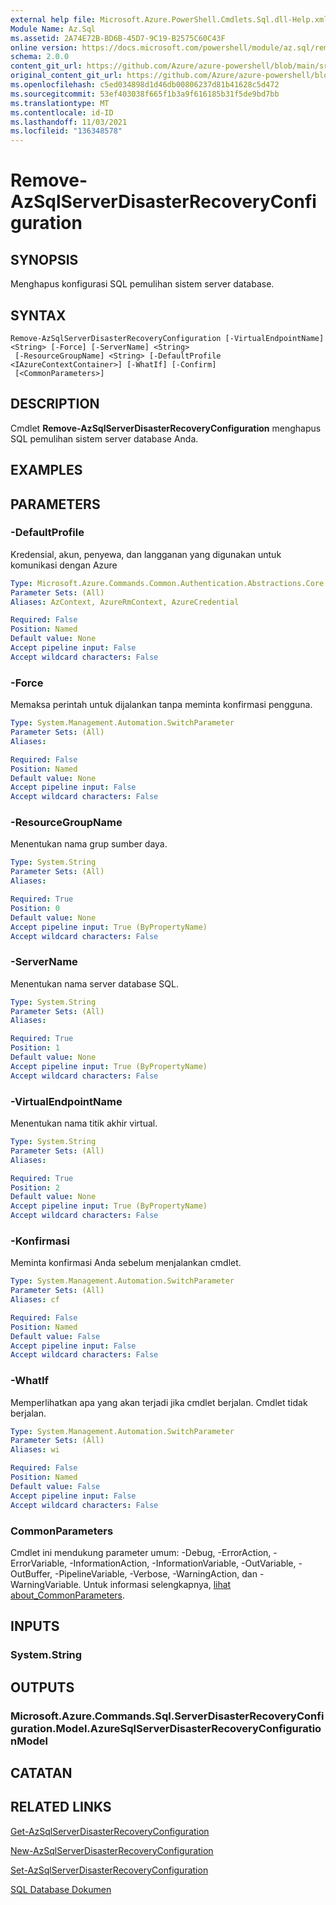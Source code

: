 ```yaml
---
external help file: Microsoft.Azure.PowerShell.Cmdlets.Sql.dll-Help.xml
Module Name: Az.Sql
ms.assetid: 2A74E72B-BD6B-45D7-9C19-B2575C60C43F
online version: https://docs.microsoft.com/powershell/module/az.sql/remove-azsqlserverdisasterrecoveryconfiguration
schema: 2.0.0
content_git_url: https://github.com/Azure/azure-powershell/blob/main/src/Sql/Sql/help/Remove-AzSqlServerDisasterRecoveryConfiguration.md
original_content_git_url: https://github.com/Azure/azure-powershell/blob/main/src/Sql/Sql/help/Remove-AzSqlServerDisasterRecoveryConfiguration.md
ms.openlocfilehash: c5ed034898d1d46db00806237d81b41628c5d472
ms.sourcegitcommit: 53ef403038f665f1b3a9f616185b31f5de9bd7bb
ms.translationtype: MT
ms.contentlocale: id-ID
ms.lasthandoff: 11/03/2021
ms.locfileid: "136348578"
---
```

# Remove-AzSqlServerDisasterRecoveryConfiguration

## SYNOPSIS
Menghapus konfigurasi SQL pemulihan sistem server database.

## SYNTAX

```
Remove-AzSqlServerDisasterRecoveryConfiguration [-VirtualEndpointName] <String> [-Force] [-ServerName] <String>
 [-ResourceGroupName] <String> [-DefaultProfile <IAzureContextContainer>] [-WhatIf] [-Confirm]
 [<CommonParameters>]
```

## DESCRIPTION
Cmdlet **Remove-AzSqlServerDisasterRecoveryConfiguration** menghapus SQL pemulihan sistem server database Anda.

## EXAMPLES

## PARAMETERS

### -DefaultProfile
Kredensial, akun, penyewa, dan langganan yang digunakan untuk komunikasi dengan Azure

```yaml
Type: Microsoft.Azure.Commands.Common.Authentication.Abstractions.Core.IAzureContextContainer
Parameter Sets: (All)
Aliases: AzContext, AzureRmContext, AzureCredential

Required: False
Position: Named
Default value: None
Accept pipeline input: False
Accept wildcard characters: False
```

### -Force
Memaksa perintah untuk dijalankan tanpa meminta konfirmasi pengguna.

```yaml
Type: System.Management.Automation.SwitchParameter
Parameter Sets: (All)
Aliases:

Required: False
Position: Named
Default value: None
Accept pipeline input: False
Accept wildcard characters: False
```

### -ResourceGroupName
Menentukan nama grup sumber daya.

```yaml
Type: System.String
Parameter Sets: (All)
Aliases:

Required: True
Position: 0
Default value: None
Accept pipeline input: True (ByPropertyName)
Accept wildcard characters: False
```

### -ServerName
Menentukan nama server database SQL.

```yaml
Type: System.String
Parameter Sets: (All)
Aliases:

Required: True
Position: 1
Default value: None
Accept pipeline input: True (ByPropertyName)
Accept wildcard characters: False
```

### -VirtualEndpointName
Menentukan nama titik akhir virtual.

```yaml
Type: System.String
Parameter Sets: (All)
Aliases:

Required: True
Position: 2
Default value: None
Accept pipeline input: True (ByPropertyName)
Accept wildcard characters: False
```

### -Konfirmasi
Meminta konfirmasi Anda sebelum menjalankan cmdlet.

```yaml
Type: System.Management.Automation.SwitchParameter
Parameter Sets: (All)
Aliases: cf

Required: False
Position: Named
Default value: False
Accept pipeline input: False
Accept wildcard characters: False
```

### -WhatIf
Memperlihatkan apa yang akan terjadi jika cmdlet berjalan.
Cmdlet tidak berjalan.

```yaml
Type: System.Management.Automation.SwitchParameter
Parameter Sets: (All)
Aliases: wi

Required: False
Position: Named
Default value: False
Accept pipeline input: False
Accept wildcard characters: False
```

### CommonParameters
Cmdlet ini mendukung parameter umum: -Debug, -ErrorAction, -ErrorVariable, -InformationAction, -InformationVariable, -OutVariable, -OutBuffer, -PipelineVariable, -Verbose, -WarningAction, dan -WarningVariable. Untuk informasi selengkapnya, [lihat about_CommonParameters](http://go.microsoft.com/fwlink/?LinkID=113216).

## INPUTS

### System.String

## OUTPUTS

### Microsoft.Azure.Commands.Sql.ServerDisasterRecoveryConfiguration.Model.AzureSqlServerDisasterRecoveryConfigurationModel

## CATATAN

## RELATED LINKS

[Get-AzSqlServerDisasterRecoveryConfiguration](./Get-AzSqlServerDisasterRecoveryConfiguration.md)

[New-AzSqlServerDisasterRecoveryConfiguration](./New-AzSqlServerDisasterRecoveryConfiguration.md)

[Set-AzSqlServerDisasterRecoveryConfiguration](./Set-AzSqlServerDisasterRecoveryConfiguration.md)

[SQL Database Dokumen](https://docs.microsoft.com/azure/sql-database/)
